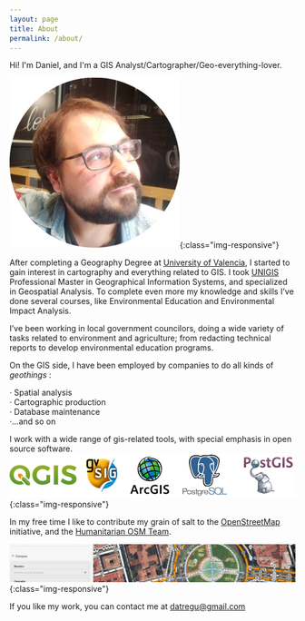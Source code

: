 ```yaml
---
layout: page
title: About
permalink: /about/
---
```


Hi! I'm Daniel, and I'm a GIS Analyst/Cartographer/Geo-everything-lover.

![avatar](/static/img/avatar.png){:class="img-responsive"}

After completing a Geography Degree at [University of Valencia], I started to gain interest in cartography and everything related to GIS. I took [UNIGIS] Professional Master in Geographical Information Systems, and specialized in Geospatial Analysis. To complete even more my knowledge and skills I’ve done several courses, like Environmental Education and Environmental Impact Analysis.

I’ve been working in local government councilors, doing a wide variety of tasks related to environment and agriculture;  from redacting  technical reports to develop environmental education programs.

On the GIS side, I have been employed by companies to do all kinds of *geothings* :

· Spatial analysis  
· Cartographic production  
· Database maintenance  
·...and so on   

I work with a wide range of gis-related tools, with special emphasis in open source software.
![software](/static/img/software.png){:class="img-responsive"}

In my free time I like to contribute my grain of salt to the [OpenStreetMap] initiative, and the [Humanitarian OSM Team].

![osm](/static/img/osm.png){:class="img-responsive"}

If you like my work, you can contact me at datregu@gmail.com


[University of Valencia]: https://www.uv.es/uvweb/undergraduate-degree-geography-environment/en/degree-geography-environment-1285936391272.html
[UNIGIS]: https://www.unigis.es
[OpenStreetMap]: https://www.openstreetmap.org
[Humanitarian OSM Team]: https://www.hotosm.org/

